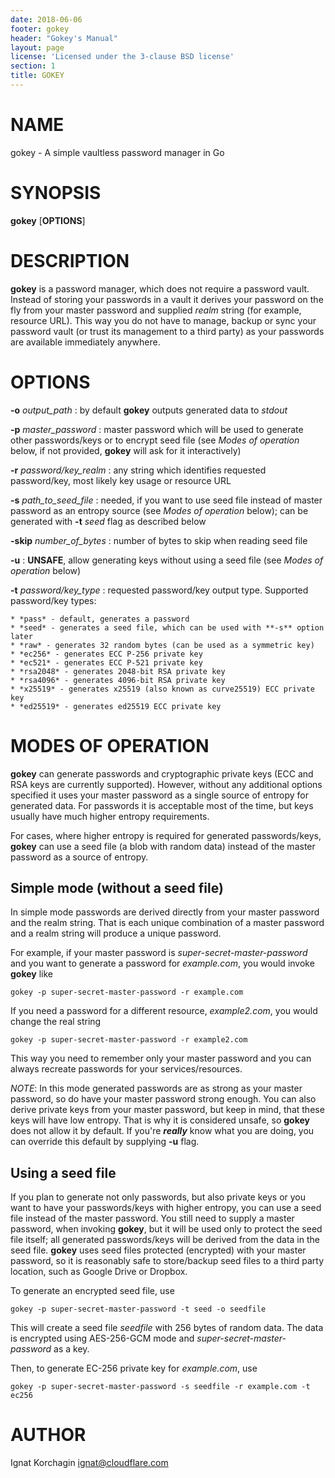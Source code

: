 ```yaml
---
date: 2018-06-06
footer: gokey
header: "Gokey's Manual"
layout: page
license: 'Licensed under the 3-clause BSD license'
section: 1
title: GOKEY
---
```


# NAME

gokey - A simple vaultless password manager in Go

# SYNOPSIS

**gokey** [**OPTIONS**]

# DESCRIPTION

**gokey** is a password manager, which does not require a password vault.
Instead of storing your passwords in a vault it derives your password on the fly
from your master password and supplied _realm_ string (for example, resource
URL). This way you do not have to manage, backup or sync your password vault (or
trust its management to a third party) as your passwords are available
immediately anywhere.

# OPTIONS

**-o** *output_path*
:    by default **gokey** outputs generated data to *stdout*

**-p** *master_password*
:    master password which will be used to generate other passwords/keys or to
encrypt seed file (see *Modes of operation* below, if not provided, **gokey**
will ask for it interactively)

**-r** *password/key_realm*
:    any string which identifies requested password/key, most likely key usage
or resource URL

**-s** *path_to_seed_file*
:    needed, if you want to use seed file instead of master password as an
entropy source (see *Modes of operation* below); can be generated with **-t**
*seed* flag as described below

**-skip** *number_of_bytes*
:    number of bytes to skip when reading seed file

**-u**
:    **UNSAFE**, allow generating keys without using a seed file (see *Modes of
operation* below)

**-t** *password/key_type*
:    requested password/key output type. Supported password/key types:

    * *pass* - default, generates a password
    * *seed* - generates a seed file, which can be used with **-s** option later
    * *raw* - generates 32 random bytes (can be used as a symmetric key)
    * *ec256* - generates ECC P-256 private key
    * *ec521* - generates ECC P-521 private key
    * *rsa2048* - generates 2048-bit RSA private key
    * *rsa4096* - generates 4096-bit RSA private key
    * *x25519* - generates x25519 (also known as curve25519) ECC private key
    * *ed25519* - generates ed25519 ECC private key

# MODES OF OPERATION

**gokey** can generate passwords and cryptographic private keys (ECC and RSA
keys are currently supported). However, without any additional options specified
it uses your master password as a single source of entropy for generated data.
For passwords it is acceptable most of the time, but keys usually have much
higher entropy requirements.

For cases, where higher entropy is required for generated passwords/keys,
**gokey** can use a seed file (a blob with random data) instead of the master
password as a source of entropy.

## Simple mode (without a seed file)
In simple mode passwords are derived directly from your master password and the
realm string. That is each unique combination of a master password and a realm
string will produce a unique password.

For example, if your master password is *super-secret-master-password* and you
want to generate a password for *example.com*, you would invoke **gokey** like
```
gokey -p super-secret-master-password -r example.com
```

If you need a password for a different resource, *example2.com*, you would
change the real string
```
gokey -p super-secret-master-password -r example2.com
```
This way you need to remember only your master password and you can always
recreate passwords for your services/resources.

*NOTE*: In this mode generated passwords are as strong as your master password,
so do have your master password strong enough. You can also derive private keys
from your master password, but keep in mind, that these keys will have low
entropy. That is why it is considered unsafe, so **gokey** does not allow it by
default. If you're **_really_** know what you are doing, you can override this
default by supplying **-u** flag.

## Using a seed file
If you plan to generate not only passwords, but also private keys or you want to
have your passwords/keys with higher entropy, you can use a seed file instead of
the master password. You still need to supply a master password, when invoking
**gokey**, but it will be used only to protect the seed file itself; all
generated passwords/keys will be derived from the data in the seed file.
**gokey** uses seed files protected (encrypted) with your master password, so it
is reasonably safe to store/backup seed files to a third party location, such as
Google Drive or Dropbox.

To generate an encrypted seed file, use
```
gokey -p super-secret-master-password -t seed -o seedfile
```
This will create a seed file *seedfile* with 256 bytes of random data. The data
is encrypted using AES-256-GCM mode and *super-secret-master-password* as a key.

Then, to generate EC-256 private key for *example.com*, use
```
gokey -p super-secret-master-password -s seedfile -r example.com -t ec256
```

# AUTHOR

Ignat Korchagin <ignat@cloudflare.com>
